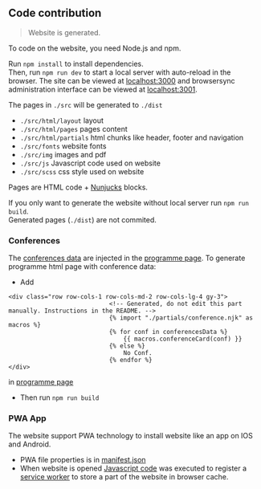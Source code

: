 ## Code contribution

> Website is generated.

To code on the website, you need Node.js and npm.

Run `npm install` to install dependencies.<br>
Then, run `npm run dev` to start a local server with auto-reload in the browser.
The site can be viewed at [localhost:3000](http://localhost:3000) and browsersync administration interface can be viewed at [localhost:3001](http://localhost:3001).

The pages in `./src` will be generated to `./dist`

-   `./src/html/layout` layout
-   `./src/html/pages` pages content
-   `./src/html/partials` html chunks like header, footer and navigation
-   `./src/fonts` website fonts
-   `./src/img` images and pdf
-   `./src/js` Javascript code used on website
-   `./src/scss` css style used on website

Pages are HTML code + [Nunjucks](https://mozilla.github.io/nunjucks/) blocks.

If you only want to generate the website without local server run `npm run build`.<br>
Generated pages (`./dist`) are not commited.

### Conferences

The [conferences data](./src/js/conferences.json) are injected in the [programme page](./src/html/pages/programme.html).
To generate programme html page with conference data:
- Add 
```
<div class="row row-cols-1 row-cols-md-2 row-cols-lg-4 gy-3">
                            <!-- Generated, do not edit this part manually. Instructions in the README. -->
                            {% import "./partials/conference.njk" as macros %}
                            {% for conf in conferencesData %}
                                {{ macros.conferenceCard(conf) }}
                            {% else %}
                                No Conf.
                            {% endfor %}
</div>
```
in [programme page](./src/html/pages/programme.html)
- Then run `npm run build`

### PWA App

The website support PWA technology to install website like an app on IOS and Android.
- PWA file properties is in [manifest.json](./src/manifest.json)
- When website is opened [Javascript code](./src/js/main.js) was executed to register a [service worker](./src/js/service-worker.js) to store a part of the website in browser cache.
